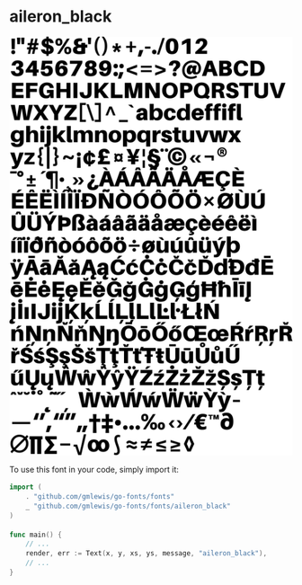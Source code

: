 # aileron_black

![aileron_black](aileron_black.png)

To use this font in your code, simply import it:

```go
import (
	. "github.com/gmlewis/go-fonts/fonts"
	_ "github.com/gmlewis/go-fonts/fonts/aileron_black"
)

func main() {
	// ...
	render, err := Text(x, y, xs, ys, message, "aileron_black"),
	// ...
}
```
